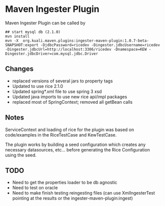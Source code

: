 Maven Ingester Plugin
==================================
Maven Ingester Plugin can be called by
 
    ## start mysql db (2.1.0)
    mvn install
    mvn -X  org.kuali.maven.plugins:ingester-maven-plugin:1.0.7-beta-SNAPSHOT:export -DjdbcPassword=ricedev -Dingester.jdbcUsername=ricedev -Dingester.jdbcUrl=http://localhost:3306/ricedev -Dnamespace=KEW -Dingester.jdbcDriver=com.mysql.jdbc.Driver

Changes
----------------------------------
- replaced versions of several jars to property tags
- Updated to use rice 2.1.0 
- Updated spring*.xml file to use spring 3 xsd
- Updated java imports to use new rice api/impl packages
- replaced most of SpringContext; removed all getBean calls

Notes
----------------------------------
ServiceContext and loading of rice for the plugin was based on code/examples in the RiceTestCase and KewTestCase.  

The plugin works by building a seed configuration which creates any necessary datasources, etc... before generating 
the Rice Configuration using the seed.  

TODO
----------------------------------
- Need to get the properties loader to be db agnostic
- Need to test on oracle
- Need to make finish testing reingesting files (can use XmlIngesterTest pointing at the results or the ingester-maven-plugin:ingest)


